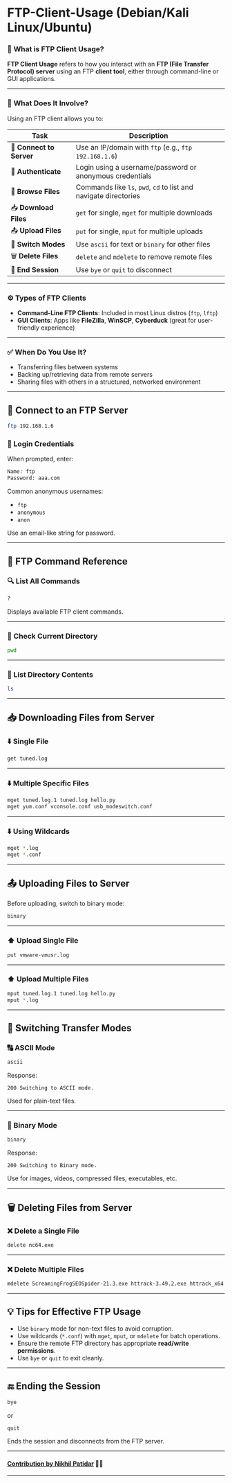 
# FTP-Client-Usage (Debian/Kali Linux/Ubuntu)

### 🔹 **What is FTP Client Usage?**

**FTP Client Usage** refers to how you interact with an **FTP (File Transfer Protocol) server** using an FTP **client tool**, either through command-line or GUI applications.

---

### 🔧 **What Does It Involve?**

Using an FTP client allows you to:

| Task                    | Description                                                                 |
|-------------------------|-----------------------------------------------------------------------------|
| 🔌 **Connect to Server**| Use an IP/domain with `ftp` (e.g., `ftp 192.168.1.6`)                        |
| 🔐 **Authenticate**     | Login using a username/password or anonymous credentials                   |
| 📁 **Browse Files**     | Commands like `ls`, `pwd`, `cd` to list and navigate directories           |
| 📥 **Download Files**   | `get` for single, `mget` for multiple downloads                             |
| 📤 **Upload Files**     | `put` for single, `mput` for multiple uploads                               |
| 🧾 **Switch Modes**     | Use `ascii` for text or `binary` for other files                            |
| 🗑️ **Delete Files**     | `delete` and `mdelete` to remove remote files                               |
| 🚪 **End Session**      | Use `bye` or `quit` to disconnect                                           |

---

### ⚙️ **Types of FTP Clients**

- **Command-Line FTP Clients**: Included in most Linux distros (`ftp`, `lftp`)
- **GUI Clients**: Apps like **FileZilla**, **WinSCP**, **Cyberduck** (great for user-friendly experience)

---

### ✅ **When Do You Use It?**

- Transferring files between systems
- Backing up/retrieving data from remote servers
- Sharing files with others in a structured, networked environment

---

## 🔗 Connect to an FTP Server

```bash
ftp 192.168.1.6
```

### 🔐 Login Credentials

When prompted, enter:

```bash
Name: ftp
Password: aaa.com
```

Common anonymous usernames:

- `ftp`
- `anonymous`
- `anon`

Use an email-like string for password.

---

## 📜 FTP Command Reference

### 🔍 List All Commands

```bash
?
```

Displays available FTP client commands.

---

### 📂 Check Current Directory

```bash
pwd
```

---

### 📄 List Directory Contents

```bash
ls
```

---

## 📥 Downloading Files from Server

### ⬇️ Single File

```bash
get tuned.log
```

---

### ⬇️ Multiple Specific Files

```bash
mget tuned.log.1 tuned.log hello.py
mget yum.conf vconsole.conf usb_modeswitch.conf
```

---

### ⬇️ Using Wildcards

```bash
mget *.log
mget *.conf
```

---

## 📤 Uploading Files to Server

Before uploading, switch to binary mode:

```bash
binary
```

---

### ⬆️ Upload Single File

```bash
put vmware-vmusr.log
```

---

### ⬆️ Upload Multiple Files

```bash
mput tuned.log.1 tuned.log hello.py
mput *.log
```

---

## 🔁 Switching Transfer Modes

### 🔠 ASCII Mode

```bash
ascii
```

Response:
```
200 Switching to ASCII mode.
```

Used for plain-text files.

---

### 🧱 Binary Mode

```bash
binary
```

Response:
```
200 Switching to Binary mode.
```

Use for images, videos, compressed files, executables, etc.

---

## 🗑️ Deleting Files from Server

### ❌ Delete a Single File

```bash
delete nc64.exe
```

---

### ❌ Delete Multiple Files

```bash
mdelete ScreamingFrogSEOSpider-21.3.exe httrack-3.49.2.exe httrack_x64.3.49.2.exe
```

---

## 💡 Tips for Effective FTP Usage

- Use `binary` mode for non-text files to avoid corruption.
- Use wildcards (`*.conf`) with `mget`, `mput`, or `mdelete` for batch operations.
- Ensure the remote FTP directory has appropriate **read/write permissions**.
- Use `bye` or `quit` to exit cleanly.

---

## 🔚 Ending the Session

```bash
bye
```
or
```bash
quit
```

Ends the session and disconnects from the FTP server.

---

#### [**Contribution by Nikhil Patidar**](https://github.com/nikhilpatidar01?new_signup=true) 🚀✨
---
